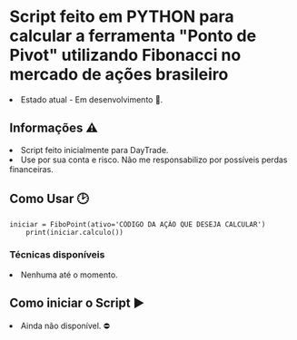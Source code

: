 <h1>Script feito em PYTHON para calcular a ferramenta "Ponto de Pivot" utilizando Fibonacci no mercado de ações brasileiro</h1>

<li>Estado atual - Em desenvolvimento 📴.
  
  
  <h2>Informações ⚠️</h2>
  
  <li>Script feito inicialmente para DayTrade.
  <li>Use por sua conta e risco. Não me responsabilizo por possíveis perdas financeiras.
    
  <h2>Como Usar 🕑</h2>
    <pre><code>iniciar = FiboPoint(ativo='CÓDIGO DA AÇÃO QUE DESEJA CALCULAR')
    print(iniciar.calculo())</code></pre>
      
<h3>Técnicas disponíveis</h3>
    <li>Nenhuma até o momento.
  <h2>Como iniciar o Script ▶️</h2>
    <li>Ainda não disponível. ⛔
